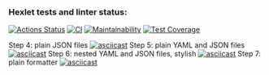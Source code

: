 ### Hexlet tests and linter status:
[![Actions Status](https://github.com/lasogno/frontend-project-lvl2/workflows/hexlet-check/badge.svg)](https://github.com/lasogno/frontend-project-lvl2/actions)
[![CI](https://github.com/lasogno/frontend-project-lvl2/actions/workflows/CI.yml/badge.svg)](https://github.com/lasogno/frontend-project-lvl2/actions/workflows/CI.yml)
[![Maintainability](https://api.codeclimate.com/v1/badges/32f854982deafd833fe7/maintainability)](https://codeclimate.com/github/lasogno/frontend-project-lvl2/maintainability)
[![Test Coverage](https://api.codeclimate.com/v1/badges/32f854982deafd833fe7/test_coverage)](https://codeclimate.com/github/lasogno/frontend-project-lvl2/test_coverage)

Step 4: plain JSON files
[![asciicast](https://asciinema.org/a/WUIvvI8T72UnKnLIP6Jc4jvKD.svg)](https://asciinema.org/a/WUIvvI8T72UnKnLIP6Jc4jvKD)
Step 5: plain YAML and JSON files
[![asciicast](https://asciinema.org/a/9m0vm9aN8d1wPLGKd5GRDcSWA.svg)](https://asciinema.org/a/9m0vm9aN8d1wPLGKd5GRDcSWA)
Step 6: nested YAML and JSON files, stylish
[![asciicast](https://asciinema.org/a/h5yNSDvnDWG181IAdfgVvSHp2.svg)](https://asciinema.org/a/h5yNSDvnDWG181IAdfgVvSHp2)
Step 7: plain formatter
[![asciicast](https://asciinema.org/a/VqEqiclr1mAK2S0HisJBLew8l.svg)](https://asciinema.org/a/VqEqiclr1mAK2S0HisJBLew8l)